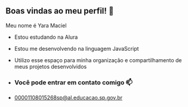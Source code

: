 ## Boas vindas ao meu perfil! 🖤

Meu nome é Yara Maciel

- Estou estudando na Alura
- Estou me desenvolvendo na linguagem JavaScript
- Utilizo esse espaço para minha organização e compartilhamento de meus projetos desenvolvidos

- ### Você pode entrar em contato comigo 📫

- 00001108015268sp@al.educacao.sp.gov.br
